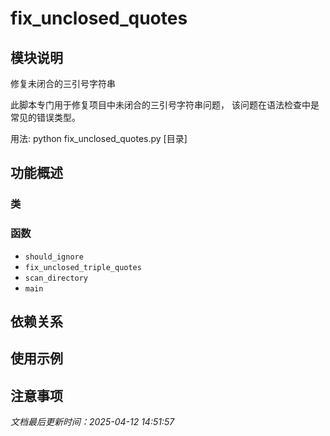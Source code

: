# fix_unclosed_quotes

## 模块说明
修复未闭合的三引号字符串

此脚本专门用于修复项目中未闭合的三引号字符串问题，
该问题在语法检查中是常见的错误类型。

用法: python fix_unclosed_quotes.py [目录]

## 功能概述

### 类


### 函数

- `should_ignore`
- `fix_unclosed_triple_quotes`
- `scan_directory`
- `main`

## 依赖关系

## 使用示例

## 注意事项

*文档最后更新时间：2025-04-12 14:51:57*